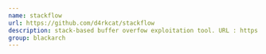 ```yaml
---
name: stackflow
url: https://github.com/d4rkcat/stackflow
description: stack-based buffer overfow exploitation tool. URL : https://github.com/d4rkcat/stackflow Groups : blackarch blackarch-exploitation
group: blackarch
---
```

